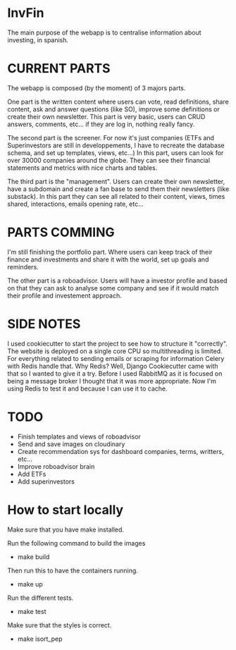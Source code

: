 # InvFin
The main purpose of the webapp is to centralise information about investing, in spanish.

# CURRENT PARTS
The webapp is composed (by the moment) of 3 majors parts.

One part is the written content where users can vote, read definitions, share content, ask and answer questions (like SO), improve some definitions or create their own newsletter.
This part is very basic, users can CRUD answers, comments, etc... if they are log in, nothing really fancy.

The second part is the screener. For now it's just companies (ETFs and Superinvestors are still in developpements, I have to recreate the database schema, and set up templates, views, etc...) 
In this part, users can look for over 30000 companies around the globe. They can see their financial statements and metrics with nice charts and tables.

The third part is the "management". Users can create their own newsletter, have a subdomain and create a fan base to send them their newsletters (like substack).
In this part they can see all related to their content, views, times shared, interactions, emails opening rate, etc...

# PARTS COMMING
I'm still finishing the portfolio part. Where users can keep track of their finance and investments and share it with the world, set up goals and reminders.

The other part is a roboadvisor. Users will have a investor profile and based on that they can ask to analyse some company and see if it would match their profile and investement approach.

# SIDE NOTES
I used cookiecutter to start the project to see how to structure it "correctly".
The website is deployed on a single core CPU so multithreading is limited. For everything related to sending emails or scraping for information Celery with Redis handle that. Why Redis? Well, Django Cookiecutter came with that so I wanted to give it a try. Before I used RabbitMQ as it is focused on being a message broker I thought that it was more appropriate. Now I'm using Redis to test it and because I can use it to cache.

# TODO
- Finish templates and views of roboadvisor
- Send and save images on cloudinary
- Create recommendation sys for dashboard companies, terms, writters, etc...
- Improve roboadvisor brain
- Add ETFs
- Add superinvestors

# How to start locally

Make sure that you have make installed.

Run the following command to build the images
- make build

Then run this to have the containers running.
- make up

Run the different tests.
- make test

Make sure that the styles is correct.
- make isort_pep